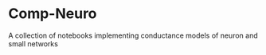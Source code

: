 # Comp-Neuro
A collection of notebooks implementing conductance models of neuron and small networks 

